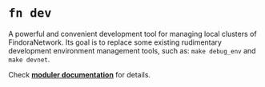 # `fn dev`

A powerful and convenient development tool for managing local clusters of FindoraNetwork.
Its goal is to replace some existing rudimentary development environment management tools, such as: `make debug_env` and `make devnet`.

Check [**moduler documentation**](../src/components/finutils/src/common/dev/README.md) for details.
